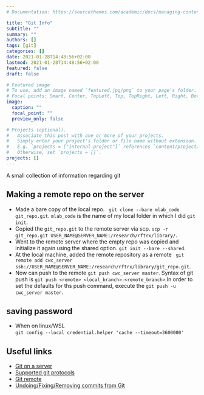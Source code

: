 ```yaml
---
# Documentation: https://sourcethemes.com/academic/docs/managing-content/

title: "Git Info"
subtitle: ""
summary: ""
authors: []
tags: [git]
categories: []
date: 2021-01-28T14:48:56+02:00
lastmod: 2021-01-28T14:48:56+02:00
featured: false
draft: false

# Featured image
# To use, add an image named `featured.jpg/png` to your page's folder.
# Focal points: Smart, Center, TopLeft, Top, TopRight, Left, Right, BottomLeft, Bottom, BottomRight.
image:
  caption: ""
  focal_point: ""
  preview_only: false

# Projects (optional).
#   Associate this post with one or more of your projects.
#   Simply enter your project's folder or file name without extension.
#   E.g. `projects = ["internal-project"]` references `content/project/deep-learning/index.md`.
#   Otherwise, set `projects = []`.
projects: []
---
```

A small collection of information regarding git

## Making a remote repo on the server

* Made a bare copy of the local repo. ` git clone --bare mlab_code git_repo.git`. `mlab_code` is the name of my local folder in which I did `git init`.
* Copied the `git_repo.git` to the remote server via scp. `scp -r git_repo.git USER_NAME@SERVER_NAME:/research/rftrx/library/`.
* Went to the remote server where the empty repo was copied and initialize it again using the shared option. `git init --bare --shared`.
* At the local machine, added the remote repository as a remote ` git remote add cwc_server ssh://USER_NAME@SERVER_NAME:/research/rftrx/library/git_repo.git`.
* Now can push to the remote `git push cwc_server master`. Syntax of git push is `git push <remote> <local_branch>:<remote_branch>`.In order to set the defaults for ths push command, execute the `git push -u cwc_server master`.

## saving password
* When on linux/WSL </br>
`git config --local credential.helper 'cache --timeout=3600000'`

## Useful links<br> 
* [Git on a server](https://git-scm.com/book/en/v2/Git-on-the-Server-Getting-Git-on-a-Server#_getting_git_on_a_server)
* [Supported git protocols](https://git-scm.com/book/en/v2/Git-on-the-Server-The-Protocols)
* [Git remote](https://git-scm.com/book/en/v2/Git-Basics-Working-with-Remotes)
* [Undoing/Fixing/Removing commits from Git](http://sethrobertson.github.io/GitFixUm/fixup.html)

